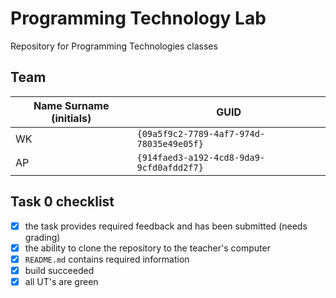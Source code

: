 # Programming Technology Lab
Repository for Programming Technologies classes

## Team
| Name Surname (initials) | GUID                                     |
| ----------------------- | ---------------------------------------- |
| WK                      | `{09a5f9c2-7789-4af7-974d-78035e49e05f}` |
| AP                      | `{914faed3-a192-4cd8-9da9-9cfd0afdd2f7}` |


## Task 0 checklist
- [X] the task provides required feedback and has been submitted (needs grading)
- [X] the ability to clone the repository to the teacher's computer
- [X] `README.md` contains required information
- [X] build succeeded
- [X] all UT's are green
